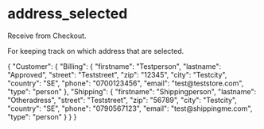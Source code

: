 # address_selected

<include from="Snippets-CheckoutAPI.md" element-id="snippet-header" />

Receive from Checkout.

For keeping track on which address that are selected.

<code-block lang="json">
{
    "Customer": {
        "Billing": {
            "firstname": "Testperson",
            "lastname": "Approved",
            "street": "Teststreet",
            "zip": "12345",
            "city": "Testcity",
            "country": "SE",
            "phone": "0700123456",
            "email": "test@teststore.com",
            "type": "person"
        },
        "Shipping": {
            "firstname": "Shippingperson",
            "lastname": "Otheradress",
            "street": "Teststreet",
            "zip": "56789",
            "city": "Testcity",
            "country": "SE",
            "phone": "0790567123",
            "email": "test@shippingme.com",
            "type": "person"
        }
    }
}
</code-block>